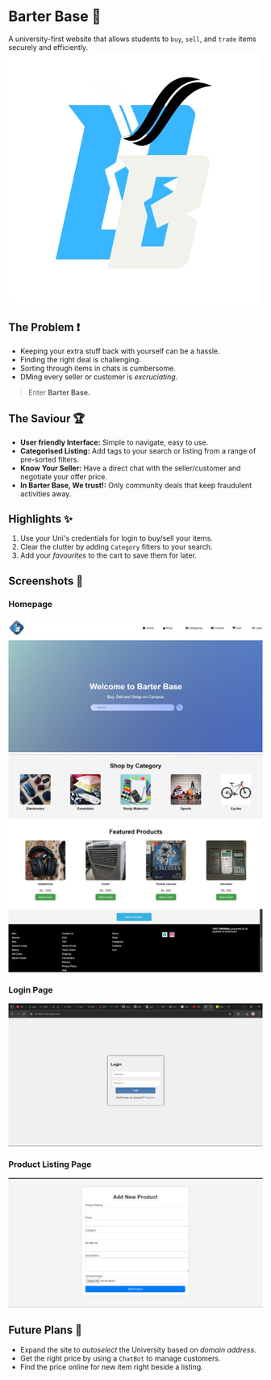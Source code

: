 # Barter Base 💱
A university-first website that allows students to `buy`, `sell`, and `trade` items securely and efficiently.  
![Barter Base Logo](assets/logo_hackinno3.png)

## The Problem ❗
* Keeping your extra stuff back with yourself can be a hassle. 
* Finding the right deal is challenging.
* Sorting through items in chats is cumbersome.
* DMing every seller or customer is *excruciating*.

> Enter **Barter Base.**

## The Saviour 🏆
* **User friendly Interface:** Simple to navigate, easy to use.
* **Categorised Listing:** Add tags to your search or listing from a range of pre-sorted filters.
* **Know Your Seller:** Have a direct chat with the seller/customer and negotiate your offer price.
* **In Barter Base, We trust!:** Only community deals that keep fraudulent activities away.

## Highlights ✨
1. Use your Uni's credentials for login to buy/sell your items.
2. Clear the clutter by adding `Category` filters to your search.
3. Add your *favourites* to the cart to save them for later.

## Screenshots 📸
### Homepage
![Homepage Screenshot](assets/Header.jpg)
![Homepage Screenshot](assets/Screenshot1.jpg)
![Homepage Screenshot](assets/Screenshot2.jpg)
![Homepage Screenshot](assets/Screenshot3.jpg)
![Homepage Screenshot](assets/Screenshot4.png)

### Login Page
![Login Page](assets/Screenshot5.jpg)

### Product Listing Page
![Product Listing Page](assets/Screenshot6.jpg)

## Future Plans 🚀
* Expand the site to *autoselect* the University based on *domain address*.
* Get the right price by using a `ChatBot` to manage customers.
* Find the price online for new item right beside a listing.